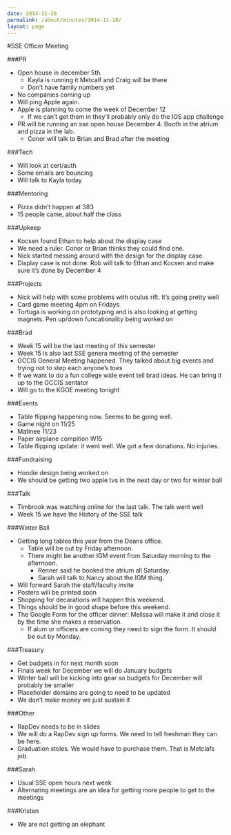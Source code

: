 ```yaml
---
date: 2014-11-20
permalink: /about/minutes/2014-11-20/
layout: page
---
```


#SSE Officer Meeting

###PR
* Open house in december 5th. 
  * Kayla is running it Metcalf and Craig will be there
  * Don’t have family numbers yet
* No companies coming up
* Will ping Apple again. 
* Apple is planning to come the week of December 12
  * If we can’t get them in they’ll probably only do the IOS app challenge
* PR will be running an sse open house December 4. Booth in the atrium and pizza in the lab.
  * Conor will talk to Brian and Brad after the meeting

###Tech
* Will look at cert/auth
* Some emails are bouncing
* Will talk to Kayla today

###Mentoring
* Pizza didn’t happen at 383
* 15 people came, about half the class

###Upkeep
* Kocsen found Ethan to help about the display case
* We need a ruler. Conor or Brian thinks they could find one.
* Nick started messing around with the design for the display case. 
* Display case is not done. Rob will talk to Ethan and Kocsen and make sure it’s done by December 4

###Projects
* Nick will help with some problems with oculus rift. It’s going pretty well
* Card game meeting 4pm on Fridays
* Tortuga is working on prototyping and is also looking at getting magnets. Pen up/down funcationality being worked on

###Brad
* Week 15 will be the last meeting of this semester
* Week 15 is also last SSE genera meeting of the semester
* GCCIS General Meeting happened. They talked about big events and trying not to step each anyone’s toes
* If we want to do a fun college wide event tell brad ideas. He can bring it up to the GCCIS sentator
* Will go to the KGOE meeting tonight

###Events
* Table flipping happening now. Seems to be going well.
* Game night on 11/25
* Matinee 11/23
* Paper airplane compition W15 
* Table flipping update: it went well. We got a few donations. No injuries.

###Fundraising
* Hoodie design being worked on
* We should be getting two apple tvs in the next day or two for winter ball

###Talk
* Timbrook was watching online for the last talk. The talk went well
* Week 15 we have the History of the SSE talk

###Winter Ball
* Getting long tables this year from the Deans office. 
  * Table will be out by Friday afternoon. 
  * There might be another IGM event from Saturday morning to the afternoon. 
    * Renner said he booked the atrium all Saturday.  
    * Sarah will talk to Nancy about the IGM thing.
* Will forward Sarah the staff/faculty invite
* Posters will be printed soon
* Shopping for decarations will happen this weekend.
* Things should be in good shape before this weekend.
* The Google Form for the officer dinner: Melissa will make it and close it by the time she makes a reservation. 
  * If alum or officers are coming they need to sign the form. It should be out by Monday.

###Treasury
* Get budgets in for next month soon
* Finals week for December we will do January budgets
* Winter ball will be kicking into gear so budgets for December will probably be smaller
* Placeholder domains are going to need to be updated
* We don’t make money we just sustain it

###Other 
* RapDev needs to be in slides
* We will do a RapDev sign up forms. We need to tell freshman they can be here.
* Graduation stoles. We would have to purchase them. That is Metclafs job. 

###Sarah
* Usual SSE open hours next week
* Alternating meetings are an idea for getting more people to get to the meetings

###Kristen
* We are not getting an elephant
